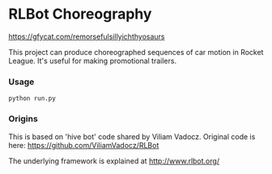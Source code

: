 # RLBot Choreography

https://gfycat.com/remorsefulsillyichthyosaurs

This project can produce choreographed sequences of car motion in
Rocket League. It's useful for making promotional trailers.

### Usage
`python run.py`

### Origins

This is based on 'hive bot' code shared by Viliam Vadocz.
Original code is here: https://github.com/ViliamVadocz/RLBot

The underlying framework is explained at http://www.rlbot.org/
